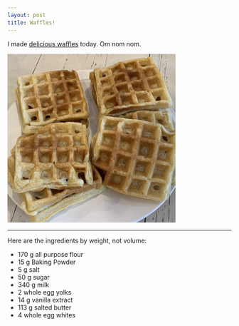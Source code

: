 ```yaml
---
layout: post
title: Waffles!
---
```


I made [delicious waffles](https://thepioneerwoman.com/cooking/waffles/) today. Om nom nom.

<img src="/images/waffles.jpg" width="75%">

---

Here are the ingredients by weight, not volume:

- 170 g all purpose flour
- 15 g Baking Powder
- 5 g salt
- 50 g sugar
- 340 g milk
- 2 whole egg yolks
- 14 g vanilla extract
- 113 g salted butter
- 4 whole egg whites